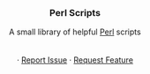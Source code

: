 <br />
<div align="center">
<h3 align="center">Perl Scripts</h3>

  <p align="center">
    A small library of helpful <a href="https://perldoc.perl.org/">Perl</a> scripts
    <br />
    <br />
    <br />
    ·
    <a href="https://github.com/kjoedicker/perl-scripts/issues">Report Issue</a>
    ·
    <a href="https://github.com/kjoedicker/perl-scripts/issues">Request Feature</a>
  </p>
</div>
